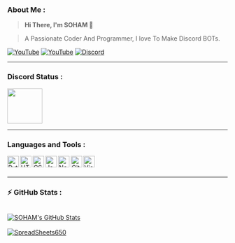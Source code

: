 ### About Me :
> **Hi There, I'm SOHAM 👋**

> A Passionate Coder And Programmer, I love To Make Discord BOTs.

[![YouTube](https://img.shields.io/youtube/channel/subscribers/UCWMSO5jUSWz9pWFdaLcqanw?logo=YouTube&style=for-the-badge)](https://www.youtube.com/channel/UCWMSO5jUSWz9pWFdaLcqanw/videos)
[![YouTube](https://img.shields.io/youtube/channel/views/UCWMSO5jUSWz9pWFdaLcqanw?logo=YouTube&style=for-the-badge)](https://www.youtube.com/channel/UCWMSO5jUSWz9pWFdaLcqanw/videos)
[![Discord](https://img.shields.io/discord/951315595494826045?label=Discord&logo=Discord&style=for-the-badge)](https://discord.gg/NCn5td8rQd)

----
### Discord Status :
<a href="https://discord.com/users/960367468168224788">
<img height="80px" src="https://discord.c99.nl/widget/theme-5/960367468168224788.png" />
</a>

-----

### Languages and Tools : 

[<img align="left" alt="Python" width="26px" src="https://skillicons.dev/icons?i=python" />](https://www.python.org/)
[<img align="left" alt="HTML5" width="26px" src="https://skillicons.dev/icons?i=html" />](https://www.w3.org/html/)
[<img align="left" alt="CSS3" width="26px" src="https://skillicons.dev/icons?i=css" />](https://www.w3schools.com/css/)
[<img align="left" alt="JavaScript" width="26px" src="https://skillicons.dev/icons?i=js" />](https://www.javascript.com/)
[<img align="left" alt="Node.js" width="26px" src="https://skillicons.dev/icons?i=nodejs" />](https://nodejs.org/en/)
[<img align="left" alt="GitHub" width="26px" src="https://cdn4.iconfinder.com/data/icons/socialcones/508/Github-128.png" />](https://github.com/)
[<img align="left" alt="Visual Studio Code" width="26px" src="https://skillicons.dev/icons?i=vscode" />](https://code.visualstudio.com/)
<br />
<br />

---
### :zap: GitHub Stats :

</br>
<a href="https://github.com/SpreadSheets650">
<img align="center" alt="SOHAM's GitHub Stats" src="https://github-readme-stats-eight-pink.vercel.app/api?username=SpreadSheets650&&show_icons=true&theme=tokyonight&layout=compact"/>
</br>
</br>
<img align="center" src="https://github-readme-streak-stats.herokuapp.com?user=SpreadSheets650&theme=nightowl&date_format=j%20M%5B%20Y%5D" alt="SpreadSheets650" />
</a>


